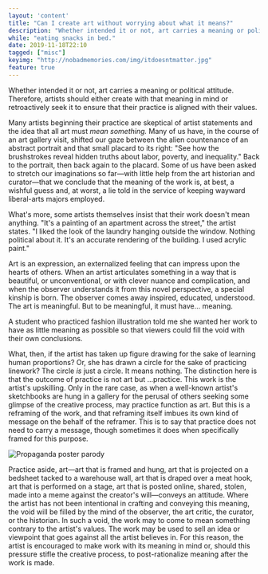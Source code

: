 ```yaml
---
layout: 'content'
title: "Can I create art without worrying about what it means?"
description: "Whether intended it or not, art carries a meaning or political attitude"
while: "eating snacks in bed."
date: 2019-11-18T22:10
tagged: ["misc"]
keyimg: "http://nobadmemories.com/img/itdoesntmatter.jpg"
feature: true
---
```


Whether intended it or not, art carries a meaning or political attitude. Therefore, artists should either create with that meaning in mind or retroactively seek it to ensure that their practice is aligned with their values.

Many artists beginning their practice are skeptical of artist statements and the idea that all art must *mean something.* Many of us have, in the course of an art gallery visit, shifted our gaze between the alien countenance of an abstract portrait and that small placard to its right: "See how the brushstrokes reveal hidden truths about labor, poverty, and inequality." Back to the portrait, then back again to the placard. Some of us have been asked to stretch our imaginations so far—with little help from the art historian and curator—that we conclude that the meaning of the work is, at best, a wishful guess and, at worst, a lie told in the service of keeping wayward liberal-arts majors employed.

What's more, some artists themselves insist that their work doesn't mean anything. "It's a painting of an apartment across the street," the artist states. "I liked the look of the laundry hanging outside the window. Nothing political about it. It's an accurate rendering of the building. I used acrylic paint."



Art is an expression, an externalized feeling that can impress upon the hearts of others. When an artist articulates something in a way that is beautiful, or unconventional, or with clever nuance and complication, and when the observer understands it from this novel perspective, a special kinship is born. The observer comes away inspired, educated, understood. The art is meaningful. But to be meaningful, it must have... meaning.

A student who practiced fashion illustration told me she wanted her work to have as little meaning as possible so that viewers could fill the void with their own conclusions. 

What, then, if the artist has taken up figure drawing for the sake of learning human proportions? Or, she has drawn a circle for the sake of practicing linework? The circle *is* just a circle. It means nothing. The distinction here is that the outcome of practice is not art but ...practice. This work is the artist's upskilling. Only in the rare case, as when a well-known artist's sketchbooks are hung in a gallery for the perusal of others seeking some glimpse of the creative process, may practice function as art. But this is a reframing of the work, and that reframing itself imbues its own kind of message on the behalf of the reframer. This is to say that practice does not need to carry a message, though sometimes it does when specifically framed for this purpose.

![Propaganda poster parody](http://nobadmemories.com/img/itdoesntmatter.jpg)

Practice aside, art—art that is framed and hung, art that is projected on a bedsheet tacked to a warehouse wall, art that is draped over a meat hook, art that is performed on a stage, art that is posted online, shared, stolen, made into a meme against the creator's will—conveys an attitude. Where the artist has not been intentional in crafting and conveying this meaning, the void will be filled by the mind of the observer, the art critic, the curator, or the historian. In such a void, the work may to come to mean something contrary to the artist's values. The work may be used to sell an idea or viewpoint that goes against all the artist believes in. For this reason, the artist is encouraged to make work with its meaning in mind or, should this pressure stifle the creative process, to post-rationalize meaning after the work is made.
